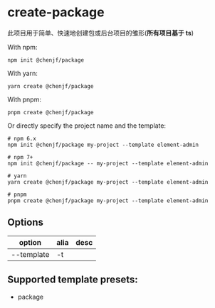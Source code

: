 # create-package

此项目用于简单、快速地创建包或后台项目的雏形(**所有项目基于 ts**)

With npm:

`npm init @chenjf/package`

With yarn:

`yarn create @chenjf/package`

With pnpm:

`pnpm create @chenjf/package`

Or directly specify the project name and the template:

```
# npm 6.x
npm init @chenjf/package my-project --template element-admin

# npm 7+
npm init @chenjf/package -- my-project --template element-admin

# yarn
yarn create @chenjf/package my-project --template element-admin

# pnpm
pnpm create @chenjf/package my-project --template element-admin
```

## Options

| option     | alia | desc |
| ---------- | ---- | ---- |
| --template | -t   |      |

## Supported template presets:

- package
